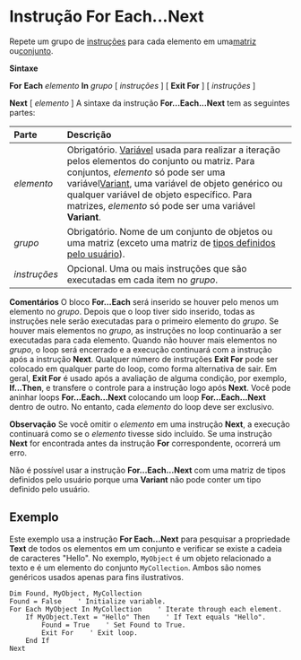 
# Instrução For Each...Next

Repete um grupo de [instruções](b8bdf64f-5920-1ae9-16d0-b26d09524a30.md) para cada elemento em uma[matriz](b8bdf64f-5920-1ae9-16d0-b26d09524a30.md) ou[conjunto](b8bdf64f-5920-1ae9-16d0-b26d09524a30.md).

 **Sintaxe**

 **For** **Each** _elemento_ **In** _grupo_
 [ _instruções_ ]
 [ **Exit For** ]
 [ _instruções_ ]

 **Next** [ _elemento_ ]
A sintaxe da instrução  **For...Each...Next** tem as seguintes partes:


|**Parte**|**Descrição**|
|:-----|:-----|
| _elemento_|Obrigatório. [Variável](b8bdf64f-5920-1ae9-16d0-b26d09524a30.md) usada para realizar a iteração pelos elementos do conjunto ou matriz. Para conjuntos, _elemento_ só pode ser uma variável[Variant](b8bdf64f-5920-1ae9-16d0-b26d09524a30.md), uma variável de objeto genérico ou qualquer variável de objeto específico. Para matrizes,  _elemento_ só pode ser uma variável **Variant**.|
| _grupo_|Obrigatório. Nome de um conjunto de objetos ou uma matriz (exceto uma matriz de [tipos definidos pelo usuário](b8bdf64f-5920-1ae9-16d0-b26d09524a30.md)).|
| _instruções_|Opcional. Uma ou mais instruções que são executadas em cada item no  _grupo_.|
 **Comentários**
O bloco  **For…Each** será inserido se houver pelo menos um elemento no _grupo_. Depois que o loop tiver sido inserido, todas as instruções nele serão executadas para o primeiro elemento do _grupo_. Se houver mais elementos no _grupo_, as instruções no loop continuarão a ser executadas para cada elemento. Quando não houver mais elementos no _grupo_, o loop será encerrado e a execução continuará com a instrução após a instrução **Next**.
Qualquer número de instruções  **Exit For** pode ser colocado em qualquer parte do loop, como forma alternativa de sair. Em geral, **Exit For** é usado após a avaliação de alguma condição, por exemplo, **If...Then**, e transfere o controle para a instrução logo após **Next**.
Você pode aninhar loops  **For...Each...Next** colocando um loop **For…Each…Next** dentro de outro. No entanto, cada _elemento_ do loop deve ser exclusivo.

 **Observação**  Se você omitir o  _elemento_ em uma instrução **Next**, a execução continuará como se o _elemento_ tivesse sido incluído. Se uma instrução **Next** for encontrada antes da instrução **For** correspondente, ocorrerá um erro.

Não é possível usar a instrução  **For...Each...Next** com uma matriz de tipos definidos pelo usuário porque uma **Variant** não pode conter um tipo definido pelo usuário.

## Exemplo

Este exemplo usa a instrução  **For Each...Next** para pesquisar a propriedade **Text** de todos os elementos em um conjunto e verificar se existe a cadeia de caracteres "Hello". No exemplo, `MyObject` é um objeto relacionado a texto e é um elemento do conjunto `MyCollection`. Ambos são nomes genéricos usados apenas para fins ilustrativos.


```
Dim Found, MyObject, MyCollection 
Found = False    ' Initialize variable. 
For Each MyObject In MyCollection    ' Iterate through each element.  
    If MyObject.Text = "Hello" Then    ' If Text equals "Hello". 
        Found = True    ' Set Found to True. 
        Exit For    ' Exit loop. 
    End If 
Next
```

